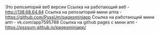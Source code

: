 Это репозиторий веб версии
Ссылка на работающий веб - http://138.68.64.84
Ссылка на репозиторий мини аппа - https://github.com/PsssUm/pagesminiapp
Ссылка на работающий мини апп - vk.com/app7595788
Ссылка на github pages с мини апп - https://psssum.github.io/pagesminiapp/


